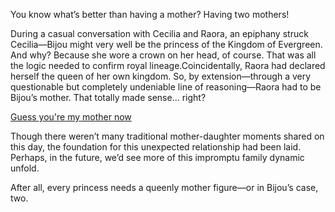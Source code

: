 <!-- title: Mommy! -->

You know what’s better than having a mother? Having two mothers!

During a casual conversation with Cecilia and Raora, an epiphany struck Cecilia—Bijou might very well be the princess of the Kingdom of Evergreen. And why? Because she wore a crown on her head, of course. That was all the logic needed to confirm royal lineage.Coincidentally, Raora had declared herself the queen of her own kingdom. So, by extension—through a very questionable but completely undeniable line of reasoning—Raora had to be Bijou’s mother. That totally made sense… right?


[Guess you're my mother now](#embed:https://www.youtube.com/live/ZV47e39yyMU?t=1136)

Though there weren’t many traditional mother-daughter moments shared on this day, the foundation for this unexpected relationship had been laid. Perhaps, in the future, we’d see more of this impromptu family dynamic unfold.

After all, every princess needs a queenly mother figure—or in Bijou’s case, two.
